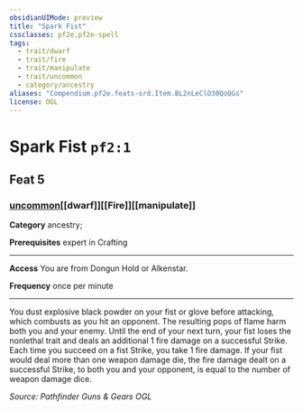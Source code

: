 ```yaml
---
obsidianUIMode: preview
title: "Spark Fist"
cssclasses: pf2e,pf2e-spell
tags:
  - trait/dwarf
  - trait/fire
  - trait/manipulate
  - trait/uncommon
  - category/ancestry
aliases: "Compendium.pf2e.feats-srd.Item.BL2nLeClO30QoQGs"
license: OGL
---
```

# Spark Fist `pf2:1`
## Feat 5
### [uncommon](uncommon "Uncommon Rarity Trait")[[dwarf]][[Fire]][[manipulate]]

**Category** ancestry; 



**Prerequisites** expert in Crafting
* * *
**Access** You are from Dongun Hold or Alkenstar.

**Frequency** once per minute

* * *

You dust explosive black powder on your fist or glove before attacking, which combusts as you hit an opponent. The resulting pops of flame harm both you and your enemy. Until the end of your next turn, your fist loses the nonlethal trait and deals an additional 1 fire damage on a successful Strike. Each time you succeed on a fist Strike, you take 1 fire damage. If your fist would deal more than one weapon damage die, the fire damage dealt on a successful Strike, to both you and your opponent, is equal to the number of weapon damage dice.

*Source: Pathfinder Guns & Gears*
*OGL*